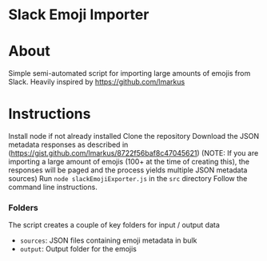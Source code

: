 # Slack Emoji Importer

# About

Simple semi-automated script for importing large amounts of emojis from Slack. 
Heavily inspired by https://github.com/lmarkus
# Instructions

Install node if not already installed
Clone the repository
Download the JSON metadata responses as described in (https://gist.github.com/lmarkus/8722f56baf8c47045621) (NOTE: If you are importing a large amount of emojis (100+ at the time of creating this), the responses will be paged and the process yields multiple JSON metadata sources)
Run `node slackEmojiExporter.js` in the `src` directory
Follow the command line instructions.

### Folders

The script creates a couple of key folders for input / output data

- `sources`: JSON files containing emoji metadata in bulk
- `output`: Output folder for the emojis
